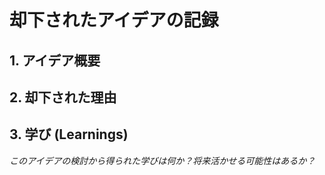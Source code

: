 # 却下されたアイデアの記録

## 1. アイデア概要

## 2. 却下された理由

## 3. 学び (Learnings)
*このアイデアの検討から得られた学びは何か？将来活かせる可能性はあるか？*
